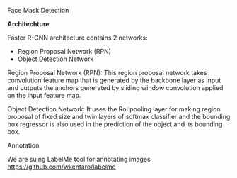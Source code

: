 Face Mask Detection

**Architechture**

Faster R-CNN architecture contains 2 networks:

- Region Proposal Network (RPN)
- Object Detection Network

Region Proposal Network (RPN):
This region proposal network takes convolution feature map that is generated by the backbone layer as 
input and outputs the anchors generated by sliding window convolution applied on the input feature map.

Object Detection Network:
It  uses the RoI pooling layer for making region proposal of fixed size and 
twin layers of softmax classifier and the bounding box regressor is also used in the prediction of the object and its bounding box.

Annotation

We are suing LabelMe tool for annotating images
https://github.com/wkentaro/labelme

